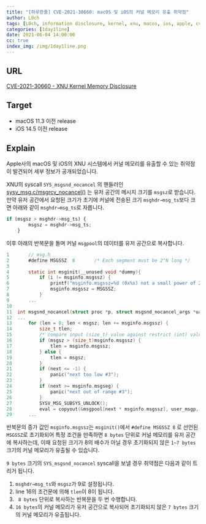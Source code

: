 ```yaml
---
title: "[하루한줄] CVE-2021-30660: macOS 및 iOS의 커널 메모리 유출 취약점"
author: L0ch
tags: [L0ch, information disclosure, kernel, xnu, macos, ios, apple, cve]
categories: [1day1line]
date: 2021-06-04 14:00:00
cc: true
index_img: /img/1day1line.png
---
```


## URL

[CVE-2021-30660 - XNU Kernel Memory Disclosure](https://alexplaskett.github.io/CVE-2021-30660/)

## Target

- macOS 11.3 이전 release
- iOS 14.5 이전 release

## Explain
Apple사의 macOS 및 iOS의 XNU 시스템에서 커널 메모리를 유출할 수 있는 취약점이 발견되어 세부 정보가 공개되었습니다.

XNU의 syscall `SYS_msgsnd_nocancel` 의 핸들러인 [sysv_msg.c/msgrcv_nocancel()](https://opensource.apple.com/source/xnu/xnu-1504.7.4/bsd/kern/sysv_msg.c.auto.html) 는 유저 공간의 메시지 크기를 `msgsz`로 받습니다. 만약 유저 공간에서 요청된 크기가 초기에 커널에 전송된 크기 `msghdr→msg_ts`보다 크면 아래와 같이 `msghdr→msg_ts`로 자릅니다.

```python
if (msgsz > msghdr->msg_ts) {
		msgsz = msghdr->msg_ts;
	}
```

이후 아래의 반복문을 돌며 커널 `msgpool`의 데이터를 유저 공간으로 복사합니다.

```c
1		// msg.h
2		#define MSGSSZ	8		/* Each segment must be 2^N long */
3	
4		static int msginit(__unused void *dummy){
5			if (i != msginfo.msgssz) {
6				printf("msginfo.msgssz=%d (0x%x) not a small power of 2; resetting to %d\\n", msginfo.msgssz, msginfo.msgssz, MSGSSZ); 
7				msginfo.msgssz = MSGSSZ;
8			}
9		...
10	
11	int msgsnd_nocancel(struct proc *p, struct msgsnd_nocancel_args *uap, int32_t *retval){
12	...
13		for (len = 0; len < msgsz; len += msginfo.msgssz) {
14			size_t tlen;
15			/* compare input (size_t) value against restrict (int) value */
16			if (msgsz > (size_t)msginfo.msgssz) {
17				tlen = msginfo.msgssz;
18			} else {
19				tlen = msgsz;
20			}
21			if (next <= -1) {
22				panic("next too low #3");
23			}
24			if (next >= msginfo.msgseg) {
25				panic("next out of range #3");
26			}
27			SYSV_MSG_SUBSYS_UNLOCK();
28			eval = copyout(&msgpool[next * msginfo.msgssz], user_msgp, tlen);
29		...
```

반복문의 증가 값인 `msginfo.msgssz`는 `msginit()`에서 `#define MSGSSZ 8` 로 선언된 `MSGSSZ`로 초기화되어 특정 조건을 만족하면 `8 bytes` 단위로 커널 메모리를 유저 공간에 복사하는데, 이때 요청된 크기가 8의 배수가 아닐 경우 초기화되지 않은 `1~7 bytes` 크기의 커널 메모리가 유출될 수 있습니다.

`9 bytes` 크기의 `SYS_msgsnd_nocancel` syscall을 보낼 경우 취약점은 다음과 같이 트리거 됩니다.

1. `msghdr→msg_ts`와 `msgsz`가 9로 설정됩니다.
2. line 16의 조건문에 의해  `tlen`이 8이 됩니다.
3. ` 8 bytes` 단위로 복사하는 반복문을 두 번 수행합니다.
4. `16 bytes`의 커널 메모리가 유저 공간으로 복사되어 초기화되지 않은 `7 bytes` 크기의 커널 메모리가 유출됩니다.


